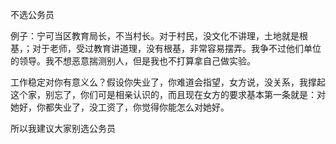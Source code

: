 不选公务员

例子：宁可当区教育局长，不当村长。对于村民，没文化不讲理，土地就是根基，；对于老师，受过教育讲道理，没有根基，非常容易摆弄。我争不过他们单位的领导。我不想恶意揣测别人，但是我也不打算拿自己做实验。





工作稳定对你有意义么？假设你失业了，你难道会指望，女方说，没关系，我撑起这个家，别忘了，你们可是相亲认识的，而且现在女方的要求基本第一条就是：对她好，你都失业了，没工资了，你觉得你能怎么对她好。

所以我建议大家别选公务员
